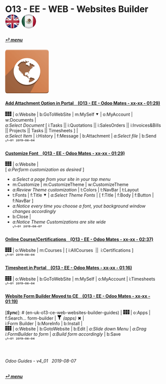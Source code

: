 # O13 - EE - WEB - Websites Builder &nbsp;&nbsp;&nbsp;&nbsp; [![en-uk](/doc/img/en-uk_flag_button_small.png)](/en-uk/o13/ee/web/en-uk-o13-ee-web-websites-builder-guides.md) [ ![es-mx](/doc/img/es-mx_flag_button_small.png)](/es-mx/o13/ee/web/es-mx-o13-ee-web-websites-builder-guides.md)
#### [_&#x23CE; menu_](/en-uk/o13/ee/en-uk-o13-ee-guides-menu.md)
### ![web](/doc/img/website.png)
[ⱽ¹²³⁴⁵⁶⁷⁸⁹⁰⁻]: # (ⱽ¹²³⁴⁵⁶⁷⁸⁹⁰⁻)

#### [Add Attachment Option in Portal &nbsp;&nbsp; (O13 - EE - Odoo Mates - xx-xx - 01:29)](https://youtube.com/embed/tZZXvJYX5qY?autoplay=1&start=0&end=0&rel=0)
![apps](/doc/img/apps.png) | o:Website | b:GoToWebSite | m:MySelf &#x2BC6; | o:MyAccount | w:Documents |  
_a:Select Document_ \[ i:Tasks || i:Quotations || i:SalesOrders || i:Invoices&Bills || Projects || Tasks || Timesheets ] |  
_a:Select Item_ | i:History | f:Message | b:Attachment | _a:Select file_ | b:Send  
ⱽ¹⁻⁰¹ &nbsp;²⁰¹⁹⁻⁰⁸⁻⁰⁴

#### [Customize Font &nbsp;&nbsp; (O13 - EE - Odoo Mates - xx-xx - 01:29)](https://youtube.com/embed/M1ejOzO-E_Q?autoplay=1&start=0&end=136&rel=0)
![apps](/doc/img/apps.png) | o:Website |  
\[ _a:Perform customization as desired_ ]  
- _a:Select a page from your site in your top menu_  
- m:Customize | m:CustomizeTheme | w:CustomizeTheme  
- _a:Review Theme customization_ | t:Colors | t:NavBar | t:Layout  
- t:Fonts | f:Title &#x2BC6; | _a:Select Theme Fonts_ | \[ f:Title | f:Body | f:Button | f:NavBar ]  
- _a:Notice every time you choose a font, yout background window changes accordingly_  
- b:Close |  
- _a:Notice Theme Customizations are site wide_  
ⱽ¹⁻⁰¹ &nbsp;²⁰¹⁹⁻⁰⁸⁻⁰⁷

#### [Online Course/Certifications &nbsp;&nbsp; (O13 - EE - Odoo Mates - xx-xx - 02:37)](https://youtube.com/embed/Ehoe2QK4Mgg?autoplay=1&start=0&end=0&rel=0)  
![apps](/doc/img/apps.png) | o:Website | m:Courses | \[ i:AllCourses &nbsp;||&nbsp; i:Certifications ]  
ⱽ¹⁻⁰¹ &nbsp;²⁰¹⁹⁻⁰⁸⁻⁰⁴

#### [Timesheet in Portal &nbsp;&nbsp; (O13 - EE - Odoo Mates - xx-xx - 01:16)](https://youtube.com/embed/c0z7STK7UyQ?autoplay=1&start=0&end=0&rel=0)  
![apps](/doc/img/apps.png) | o:Website | b:GoToWebSite | m:MySelf | o:MyAccount | i:Timesheets  
ⱽ¹⁻⁰¹ &nbsp;²⁰¹⁹⁻⁰⁸⁻⁰⁴

#### [Website Form Builder Moved to CE &nbsp;&nbsp; (O13 - EE - Odoo Mates - xx-xx - 01:19)](https://youtube.com/embed/o3WGNq4i344?autoplay=1&start=0&end=0&rel=0)  
[***Sync***]: # (en-uk-o13-ce-web-websites-builder-guides) | ![apps](/doc/img/apps.png) | o:Apps | f:Search... form-builder | ![filter](/doc/img/filter.png) _(apps)_ &#x2716; |  
i:Form Builder | b:MoreInfo | b:Install |  
![apps](/doc/img/apps.png) | o:Website | b:GotoWebsite | b:Edit | _a:Slide down Menu_ | _a:Drag i:FormBuilder to form_ | _a:Build form accordingly_ | b:Save  
ⱽ¹⁻⁰¹ &nbsp;²⁰¹⁹⁻⁰⁸⁻⁰⁴

<br>

###### Odoo Guides - v4_01 &nbsp; 2019-08-07  
**[_&#x23CE; menu_](/en-uk/o13/ee/en-uk-o13-ee-guides-menu.md)**  

